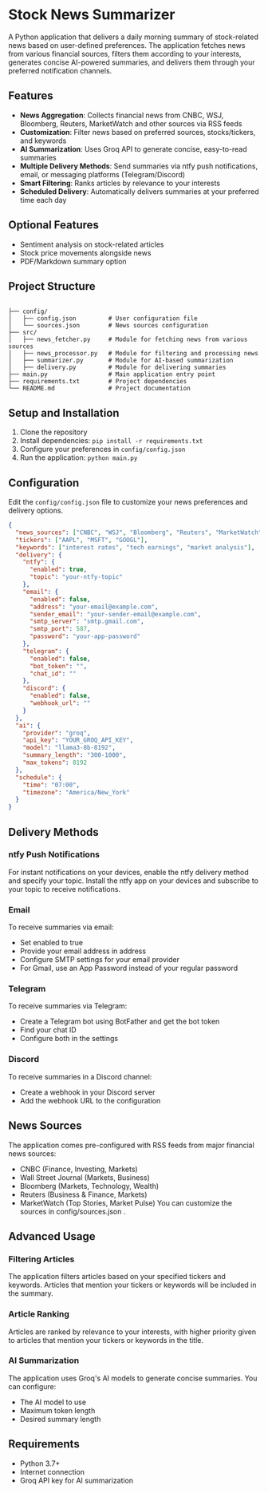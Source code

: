 # Stock News Summarizer

A Python application that delivers a daily morning summary of stock-related news based on user-defined preferences. The application fetches news from various financial sources, filters them according to your interests, generates concise AI-powered summaries, and delivers them through your preferred notification channels.

## Features

- **News Aggregation**: Collects financial news from CNBC, WSJ, Bloomberg, Reuters, MarketWatch and other sources via RSS feeds
- **Customization**: Filter news based on preferred sources, stocks/tickers, and keywords
- **AI Summarization**: Uses Groq API to generate concise, easy-to-read summaries
- **Multiple Delivery Methods**: Send summaries via ntfy push notifications, email, or messaging platforms (Telegram/Discord)
- **Smart Filtering**: Ranks articles by relevance to your interests
- **Scheduled Delivery**: Automatically delivers summaries at your preferred time each day

## Optional Features

- Sentiment analysis on stock-related articles
- Stock price movements alongside news
- PDF/Markdown summary option

## Project Structure

```

├── config/
│   ├── config.json         # User configuration file
│   └── sources.json        # News sources configuration
├── src/
│   ├── news_fetcher.py     # Module for fetching news from various sources
│   ├── news_processor.py   # Module for filtering and processing news
│   ├── summarizer.py       # Module for AI-based summarization
│   ├── delivery.py         # Module for delivering summaries
├── main.py                 # Main application entry point
├── requirements.txt        # Project dependencies
└── README.md               # Project documentation
```

## Setup and Installation

1. Clone the repository
2. Install dependencies: `pip install -r requirements.txt`
3. Configure your preferences in `config/config.json`
4. Run the application: `python main.py`

## Configuration

Edit the `config/config.json` file to customize your news preferences and delivery options.

```json
{
  "news_sources": ["CNBC", "WSJ", "Bloomberg", "Reuters", "MarketWatch"],
  "tickers": ["AAPL", "MSFT", "GOOGL"],
  "keywords": ["interest rates", "tech earnings", "market analysis"],
  "delivery": {
    "ntfy": {
      "enabled": true,
      "topic": "your-ntfy-topic"
    },
    "email": {
      "enabled": false,
      "address": "your-email@example.com",
      "sender_email": "your-sender-email@example.com",
      "smtp_server": "smtp.gmail.com",
      "smtp_port": 587,
      "password": "your-app-password"
    },
    "telegram": {
      "enabled": false,
      "bot_token": "",
      "chat_id": ""
    },
    "discord": {
      "enabled": false,
      "webhook_url": ""
    }
  },
  "ai": {
    "provider": "groq",
    "api_key": "YOUR_GROQ_API_KEY",
    "model": "llama3-8b-8192",
    "summary_length": "300-1000",
    "max_tokens": 8192
  },
  "schedule": {
    "time": "07:00",
    "timezone": "America/New_York"
  }
}
```

## Delivery Methods
### ntfy Push Notifications
For instant notifications on your devices, enable the ntfy delivery method and specify your topic. Install the ntfy app on your devices and subscribe to your topic to receive notifications.

### Email
To receive summaries via email:

- Set enabled to true
- Provide your email address in address
- Configure SMTP settings for your email provider
- For Gmail, use an App Password instead of your regular password
### Telegram
To receive summaries via Telegram:

- Create a Telegram bot using BotFather and get the bot token
- Find your chat ID
- Configure both in the settings
### Discord
To receive summaries in a Discord channel:

- Create a webhook in your Discord server
- Add the webhook URL to the configuration
## News Sources
The application comes pre-configured with RSS feeds from major financial news sources:

- CNBC (Finance, Investing, Markets)
- Wall Street Journal (Markets, Business)
- Bloomberg (Markets, Technology, Wealth)
- Reuters (Business & Finance, Markets)
- MarketWatch (Top Stories, Market Pulse)
You can customize the sources in config/sources.json .

## Advanced Usage
### Filtering Articles
The application filters articles based on your specified tickers and keywords. Articles that mention your tickers or keywords will be included in the summary.

### Article Ranking
Articles are ranked by relevance to your interests, with higher priority given to articles that mention your tickers or keywords in the title.

### AI Summarization
The application uses Groq's AI models to generate concise summaries. You can configure:

- The AI model to use
- Maximum token length
- Desired summary length
## Requirements
- Python 3.7+
- Internet connection
- Groq API key for AI summarization
